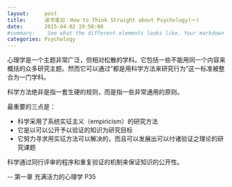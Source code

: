 ```yaml
---
layout:     post
title:      读书笔记：How to Think Straight about Psychology(一)
date:       2015-04-02 19:58:00
#summary:    See what the different elements looks like. Your markdown has never looked better. I promise.
categories: Psychology
---
```


心理学是一个主题非常广泛，但相对松散的学科。它包括一些不能用同一个内容来概括的众多研究主题。然而它可以通过“都是用科学方法来研究行为”这一标准被整合为一门学科。

科学方法绝非是指一套生硬的规则，而是指一些非常通用的原则。

最重要的三点是：

* 科学采用了系统实征主义（empiricism）的研究方法
* 它是以可以公开予以验证的知识为研究目标
* 它努力寻求用实征方法可以解决的，而且可以发展出可以付诸验证之理论的研究课题

科学通过同行评审的程序和重复验证的机制来保证知识的公开性。

-- 第一章 充满活力的心理学 P35
